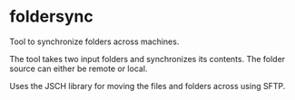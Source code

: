 # foldersync
Tool to synchronize folders across machines.

The tool takes two input folders and synchronizes its contents. The folder source can either be remote or local.

Uses the JSCH library for moving the files and folders across using SFTP. 
